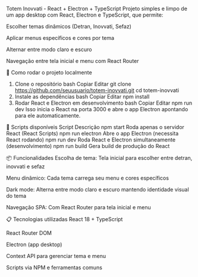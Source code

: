 Totem Inovvati - React + Electron + TypeScript
Projeto simples e limpo de um app desktop com React, Electron e TypeScript, que permite:

Escolher temas dinâmicos (Detran, Inovvati, Sefaz)

Aplicar menus específicos e cores por tema

Alternar entre modo claro e escuro

Navegação entre tela inicial e menu com React Router

🚀 Como rodar o projeto localmente
1. Clone o repositório
bash
Copiar
Editar
git clone https://github.com/seuusuario/totem-inovvati.git
cd totem-inovvati
2. Instale as dependências
bash
Copiar
Editar
npm install
3. Rodar React e Electron em desenvolvimento
bash
Copiar
Editar
npm run dev
Isso inicia o React na porta 3000 e abre o app Electron apontando para ele automaticamente.

🧱 Scripts disponíveis
Script	Descrição
npm start	Roda apenas o servidor React (React Scripts)
npm run electron	Abre o app Electron (necessita React rodando)
npm run dev	Roda React e Electron simultaneamente (desenvolvimento)
npm run build	Gera build de produção do React

📦 Funcionalidades
Escolha de tema: Tela inicial para escolher entre detran, inovvati e sefaz

Menu dinâmico: Cada tema carrega seu menu e cores específicos

Dark mode: Alterna entre modo claro e escuro mantendo identidade visual do tema

Navegação SPA: Com React Router para tela inicial e menu

📋 Tecnologias utilizadas
React 18 + TypeScript

React Router DOM

Electron (app desktop)

Context API para gerenciar tema e menu

Scripts via NPM e ferramentas comuns